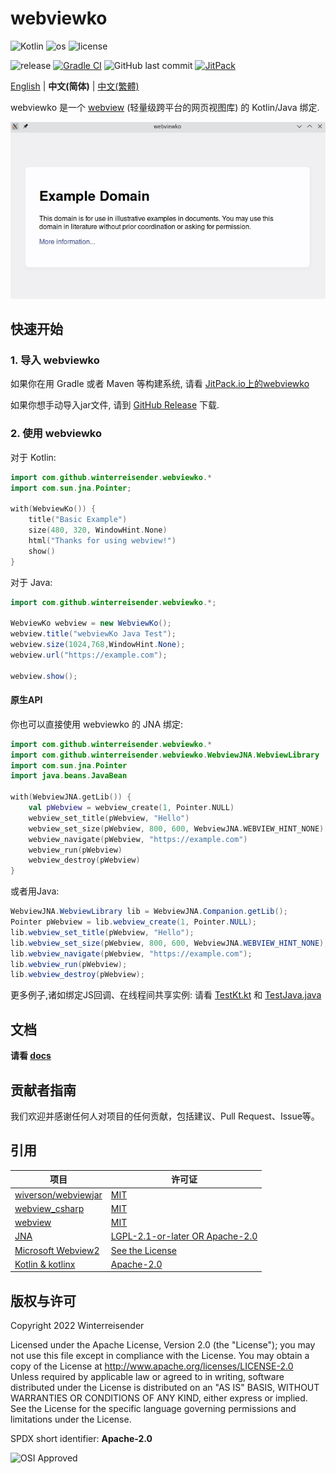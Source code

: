 # webviewko

![Kotlin](https://img.shields.io/badge/Kotlin%2FJVM-b69bef?logo=kotlin&logoColor=white)
![os](https://img.shields.io/badge/os-windows%20%7C%20linux%20%7C%20macos-blue)
![license](https://img.shields.io/github/license/Winterreisender/webviewko)

![release](https://img.shields.io/github/v/release/Winterreisender/webviewko?label=release&include_prereleases)
[![Gradle CI](https://github.com/Winterreisender/webviewko/actions/workflows/gradle-ci.yml/badge.svg)](https://github.com/Winterreisender/webviewko/actions/workflows/gradle-ci.yml)
![GitHub last commit](https://img.shields.io/github/last-commit/Winterreisender/webviewko)
[![JitPack](https://jitpack.io/v/Winterreisender/webviewko.svg)](https://jitpack.io/#Winterreisender/webviewko)

[English](../README.md) | **中文(简体)** | [中文(繁體)](README.zh-Hant.md) 


webviewko 是一个 [webview](https://github.com/webview/webview) (轻量级跨平台的网页视图库) 的 Kotlin/Java 绑定.

![screenshot](../screenshot.jpg)

## 快速开始

### 1. 导入 webviewko

如果你在用 Gradle 或者 Maven 等构建系统, 请看 [JitPack.io上的webviewko](https://jitpack.io/#Winterreisender/webviewko)

如果你想手动导入jar文件, 请到 [GitHub Release](https://github.com/Winterreisender/webviewko/releases) 下载.

### 2. 使用 webviewko

对于 Kotlin:

```kotlin
import com.github.winterreisender.webviewko.*
import com.sun.jna.Pointer;

with(WebviewKo()) {
    title("Basic Example")
    size(480, 320, WindowHint.None)
    html("Thanks for using webview!")
    show()
}
```

对于 Java:

```java
import com.github.winterreisender.webviewko.*;

WebviewKo webview = new WebviewKo();
webview.title("webviewKo Java Test");
webview.size(1024,768,WindowHint.None);
webview.url("https://example.com");

webview.show();
```

#### 原生API

你也可以直接使用 webviewko 的 JNA 绑定:

```kotlin
import com.github.winterreisender.webviewko.*
import com.github.winterreisender.webviewko.WebviewJNA.WebviewLibrary
import com.sun.jna.Pointer
import java.beans.JavaBean

with(WebviewJNA.getLib()) {
    val pWebview = webview_create(1, Pointer.NULL)
    webview_set_title(pWebview, "Hello")
    webview_set_size(pWebview, 800, 600, WebviewJNA.WEBVIEW_HINT_NONE)
    webview_navigate(pWebview, "https://example.com")
    webview_run(pWebview)
    webview_destroy(pWebview)
}
```

或者用Java:

```java
WebviewJNA.WebviewLibrary lib = WebviewJNA.Companion.getLib();
Pointer pWebview = lib.webview_create(1, Pointer.NULL);
lib.webview_set_title(pWebview, "Hello");
lib.webview_set_size(pWebview, 800, 600, WebviewJNA.WEBVIEW_HINT_NONE);
lib.webview_navigate(pWebview, "https://example.com");
lib.webview_run(pWebview);
lib.webview_destroy(pWebview);
```

更多例子,诸如绑定JS回调、在线程间共享实例: 请看 [TestKt.kt](https://github.com/Winterreisender/webviewko/blob/main/src/test/kotlin/TestKt.kt) 和 [TestJava.java](https://github.com/Winterreisender/webviewko/blob/main/src/test/java/TestJava.java)


## 文档

**请看 [docs](https://winterreisender.github.io/webviewko/)**

## 贡献者指南

我们欢迎并感谢任何人对项目的任何贡献，包括建议、Pull Request、Issue等。

## 引用

| 项目                                                                           | 许可证                                                                                              |
|------------------------------------------------------------------------------|--------------------------------------------------------------------------------------------------|
| [wiverson/webviewjar](https://github.com/wiverson/webviewjar)                | [MIT](https://github.com/wiverson/webviewjar/blob/master/LICENSE)                                |
| [webview_csharp](https://github.com/webview/webview_csharp)                  | [MIT](https://github.com/webview/webview_csharp/blob/master/LICENSE)                             |
| [webview](https://github.com/webview/webview)                                | [MIT](https://github.com/webview/webview/blob/master/LICENSE)                                    |
| [JNA](https://github.com/java-native-access/jna)                             | [LGPL-2.1-or-later OR Apache-2.0](https://github.com/java-native-access/jna/blob/master/LICENSE) |
| [Microsoft Webview2](https://www.nuget.org/packages/Microsoft.Web.WebView2/) | [See the License](https://www.nuget.org/packages/Microsoft.Web.WebView2/1.0.1245.22/License)     |
| [Kotlin & kotlinx](https://kotlinlang.org/)                                  | [Apache-2.0](https://github.com/JetBrains/kotlin/blob/master/LICENSE)                            |

## 版权与许可

Copyright 2022 Winterreisender

Licensed under the Apache License, Version 2.0 (the "License"); you may not use this file except in compliance with the License. You may obtain a copy of the License at http://www.apache.org/licenses/LICENSE-2.0  
Unless required by applicable law or agreed to in writing, software distributed under the License is distributed on an "AS IS" BASIS, WITHOUT WARRANTIES OR CONDITIONS OF ANY KIND, either express or implied.  
See the License for the specific language governing permissions and limitations under the License.

SPDX short identifier: **Apache-2.0**

![OSI Approved](https://opensource.org/files/OSIApproved_100X125.png)
